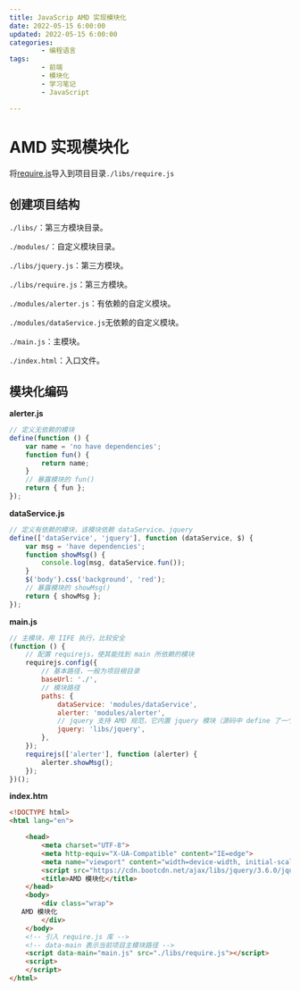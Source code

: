 ```yaml
---
title: JavaScrip AMD 实现模块化
date: 2022-05-15 6:00:00
updated: 2022-05-15 6:00:00
categories:
        - 编程语言
tags:
        - 前端
        - 模块化
        - 学习笔记
        - JavaScript

---
```


# AMD 实现模块化

将[require.js](https://requirejs.org/docs/download.html)导入到项目目录`./libs/require.js`

## 创建项目结构

`./libs/`：第三方模块目录。

`./modules/`：自定义模块目录。

`./libs/jquery.js`：第三方模块。

`./libs/require.js`：第三方模块。

`./modules/alerter.js`：有依赖的自定义模块。

`./modules/dataService.js`无依赖的自定义模块。

`./main.js`：主模块。

`./index.html`：入口文件。

## 模块化编码

**alerter.js**

```js
// 定义无依赖的模块
define(function () {
	var name = 'no have dependencies';
	function fun() {
		return name;
	}
	// 暴露模块的 fun()
	return { fun };
});

```

**dataService.js**

```js
// 定义有依赖的模块，该模块依赖 dataService、jquery
define(['dataService', 'jquery'], function (dataService, $) {
	var msg = 'have dependencies';
	function showMsg() {
		console.log(msg, dataService.fun());
	}
	$('body').css('background', 'red');
    // 暴露模块的 showMsg()
	return { showMsg };
});

```

**main.js**

```js
// 主模块，用 IIFE 执行，比较安全
(function () {
	// 配置 requirejs，使其能找到 main 所依赖的模块
	requirejs.config({
		// 基本路径，一般为项目根目录
		baseUrl: './',
		// 模块路径
		paths: {
			dataService: 'modules/dataService',
			alerter: 'modules/alerter',
            // jquery 支持 AMD 规范，它内置 jquery 模块（源码中 define 了一个 jquery，因此，这里需要用 jquery，而不是 jQuery）
			jquery: 'libs/jquery',
		},
	});
	requirejs(['alerter'], function (alerter) {
		alerter.showMsg();
	});
})();

```

**index.htm**

```html
<!DOCTYPE html>
<html lang="en">

    <head>
        <meta charset="UTF-8">
        <meta http-equiv="X-UA-Compatible" content="IE=edge">
        <meta name="viewport" content="width=device-width, initial-scale=1.0">
        <script src="https://cdn.bootcdn.net/ajax/libs/jquery/3.6.0/jquery.js"></script>
        <title>AMD 模块化</title>
    </head>
    <body>
        <div class="wrap">
   AMD 模块化
        </div>
    </body>
    <!-- 引入 require.js 库 -->
    <!-- data-main 表示当前项目主模块路径 -->
    <script data-main="main.js" src="./libs/require.js"></script>
    <script>
    </script>
</html>
```

